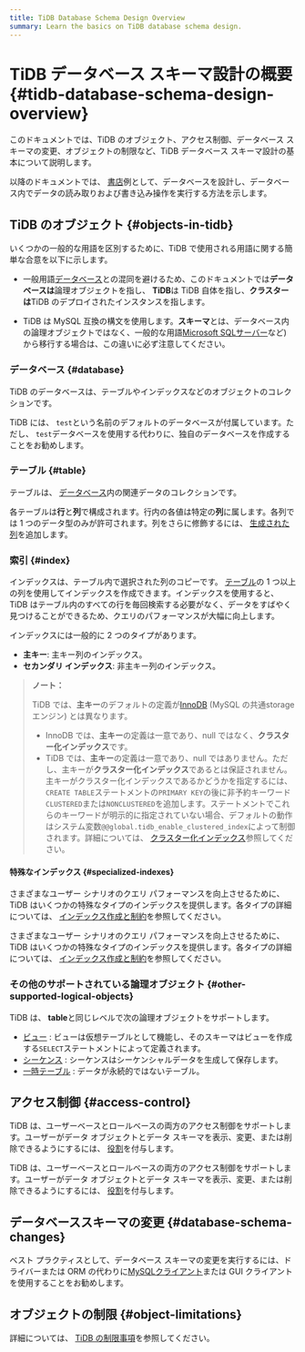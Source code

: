 ```yaml
---
title: TiDB Database Schema Design Overview
summary: Learn the basics on TiDB database schema design.
---
```


# TiDB データベース スキーマ設計の概要 {#tidb-database-schema-design-overview}

このドキュメントでは、TiDB のオブジェクト、アクセス制御、データベース スキーマの変更、オブジェクトの制限など、TiDB データベース スキーマ設計の基本について説明します。

以降のドキュメントでは、 [書店](/develop/dev-guide-bookshop-schema-design.md)例として、データベースを設計し、データベース内でデータの読み取りおよび書き込み操作を実行する方法を示します。

## TiDB のオブジェクト {#objects-in-tidb}

いくつかの一般的な用語を区別するために、TiDB で使用される用語に関する簡単な合意を以下に示します。

-   一般用語[データベース](https://en.wikipedia.org/wiki/Database)との混同を避けるため、このドキュメントでは**データベースは**論理オブジェクトを指し、 **TiDB**は TiDB 自体を指し、**クラスターは**TiDB のデプロイされたインスタンスを指します。

-   TiDB は MySQL 互換の構文を使用します。**スキーマ**とは、データベース内の論理オブジェクトではなく、一般的な用語[Microsoft SQLサーバー](https://docs.microsoft.com/en-us/sql/relational-databases/security/authentication-access/create-a-database-schema?view=sql-server-ver15)など) から移行する場合は、この違いに必ず注意してください。

### データベース {#database}

TiDB のデータベースは、テーブルやインデックスなどのオブジェクトのコレクションです。

TiDB には、 `test`という名前のデフォルトのデータベースが付属しています。ただし、 `test`データベースを使用する代わりに、独自のデータベースを作成することをお勧めします。

### テーブル {#table}

テーブルは、 [データベース](#database)内の関連データのコレクションです。

各テーブルは**行**と**列**で構成されます。行内の各値は特定の**列**に属します。各列では 1 つのデータ型のみが許可されます。列をさらに修飾するには、 [生成された列](/generated-columns.md)を追加します。

### 索引 {#index}

インデックスは、テーブル内で選択された列のコピーです。 [テーブル](#table)の 1 つ以上の列を使用してインデックスを作成できます。インデックスを使用すると、TiDB はテーブル内のすべての行を毎回検索する必要がなく、データをすばやく見つけることができるため、クエリのパフォーマンスが大幅に向上します。

インデックスには一般的に 2 つのタイプがあります。

-   **主キー**: 主キー列のインデックス。
-   **セカンダリ インデックス**: 非主キー列のインデックス。

> **ノート：**
>
> TiDB では、**主キー**のデフォルトの定義が[InnoDB](https://dev.mysql.com/doc/refman/8.0/en/innodb-storage-engine.html) (MySQL の共通storageエンジン) とは異なります。
>
> -   InnoDB では、**主キー**の定義は一意であり、null ではなく、**クラスター化インデックス**です。
> -   TiDB では、**主キー**の定義は一意であり、null ではありません。ただし、主キーが**クラスター化インデックス**であるとは保証されません。主キーがクラスター化インデックスであるかどうかを指定するには、 `CREATE TABLE`ステートメントの`PRIMARY KEY`の後に非予約キーワード`CLUSTERED`または`NONCLUSTERED`を追加します。ステートメントでこれらのキーワードが明示的に指定されていない場合、デフォルトの動作はシステム変数`@@global.tidb_enable_clustered_index`によって制御されます。詳細については、 [クラスター化インデックス](/clustered-indexes.md)参照してください。

#### 特殊なインデックス {#specialized-indexes}

<CustomContent platform="tidb">

さまざまなユーザー シナリオのクエリ パフォーマンスを向上させるために、TiDB はいくつかの特殊なタイプのインデックスを提供します。各タイプの詳細については、 [インデックス作成と制約](/basic-features.md#indexing-and-constraints)を参照してください。

</CustomContent>

<CustomContent platform="tidb-cloud">

さまざまなユーザー シナリオのクエリ パフォーマンスを向上させるために、TiDB はいくつかの特殊なタイプのインデックスを提供します。各タイプの詳細については、 [インデックス作成と制約](https://docs.pingcap.com/tidb/stable/basic-features#indexing-and-constraints)を参照してください。

</CustomContent>

### その他のサポートされている論理オブジェクト {#other-supported-logical-objects}

TiDB は、 **table**と同じレベルで次の論理オブジェクトをサポートします。

-   [ビュー](/views.md) : ビューは仮想テーブルとして機能し、そのスキーマはビューを作成する`SELECT`ステートメントによって定義されます。
-   [シーケンス](/sql-statements/sql-statement-create-sequence.md) : シーケンスはシーケンシャルデータを生成して保存します。
-   [一時テーブル](/temporary-tables.md) : データが永続的ではないテーブル。

## アクセス制御 {#access-control}

<CustomContent platform="tidb">

TiDB は、ユーザーベースとロールベースの両方のアクセス制御をサポートします。ユーザーがデータ オブジェクトとデータ スキーマを表示、変更、または削除できるようにするには、 [役割](/role-based-access-control.md)を付与します。

</CustomContent>

<CustomContent platform="tidb-cloud">

TiDB は、ユーザーベースとロールベースの両方のアクセス制御をサポートします。ユーザーがデータ オブジェクトとデータ スキーマを表示、変更、または削除できるようにするには、 [役割](https://docs.pingcap.com/tidb/stable/role-based-access-control)を付与します。

</CustomContent>

## データベーススキーマの変更 {#database-schema-changes}

ベスト プラクティスとして、データベース スキーマの変更を実行するには、ドライバーまたは ORM の代わりに[MySQLクライアント](https://dev.mysql.com/doc/refman/8.0/en/mysql.html)または GUI クライアントを使用することをお勧めします。

## オブジェクトの制限 {#object-limitations}

詳細については、 [TiDB の制限事項](/tidb-limitations.md)を参照してください。

